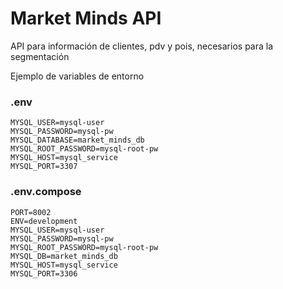 # Market Minds API

API para información de clientes, pdv y pois, necesarios para la segmentación


Ejemplo de variables de entorno

### .env

```
MYSQL_USER=mysql-user
MYSQL_PASSWORD=mysql-pw
MYSQL_DATABASE=market_minds_db
MYSQL_ROOT_PASSWORD=mysql-root-pw
MYSQL_HOST=mysql_service
MYSQL_PORT=3307
```

### .env.compose

```
PORT=8002
ENV=development
MYSQL_USER=mysql-user
MYSQL_PASSWORD=mysql-pw
MYSQL_ROOT_PASSWORD=mysql-root-pw
MYSQL_DB=market_minds_db
MYSQL_HOST=mysql_service
MYSQL_PORT=3306
```
